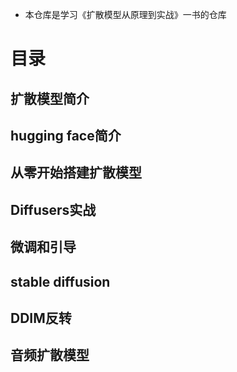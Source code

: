 * 本仓库是学习《扩散模型从原理到实战》一书的仓库
# 目录
## 扩散模型简介
## hugging face简介
## 从零开始搭建扩散模型
## Diffusers实战
## 微调和引导
## stable diffusion
## DDIM反转
## 音频扩散模型
